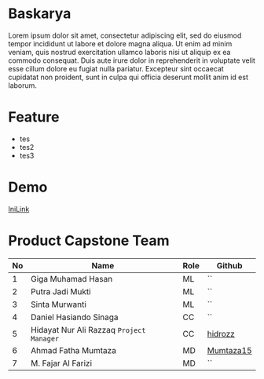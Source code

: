 # Baskarya

Lorem ipsum dolor sit amet, consectetur adipiscing elit, sed do eiusmod tempor incididunt ut labore et dolore magna aliqua. Ut enim ad minim veniam, quis nostrud exercitation ullamco laboris nisi ut aliquip ex ea commodo consequat. Duis aute irure dolor in reprehenderit in voluptate velit esse cillum dolore eu fugiat nulla pariatur. Excepteur sint occaecat cupidatat non proident, sunt in culpa qui officia deserunt mollit anim id est laborum.

# Feature
* tes
* tes2
* tes3

# Demo
[IniLink](https://github.com/Mumtaza15/CH2-PS173-Product-Capstone/edit/main/README.md)

# Product Capstone Team
| No | Name | Role | Github |
| --- | --- | --- | --- |
| 1 | Giga Muhamad Hasan | ML | `` |
| 2 | Putra Jadi Mukti | ML | `` |
| 3 | Sinta Murwanti | ML | `` |
| 4 | Daniel Hasiando Sinaga | CC | `` |
| 5 | Hidayat Nur Ali Razzaq `Project Manager` | CC | [hidrozz](https://github.com/hidrozz) |
| 6 | Ahmad Fatha Mumtaza | MD | [Mumtaza15](https://github.com/Mumtaza15) |
| 7 | M. Fajar Al Farizi | MD | `` |

